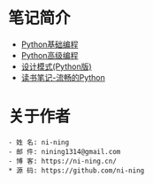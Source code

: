 

# 笔记简介

- [Python基础编程](python/)
- [Python高级编程](https://advance-python.readthedocs.io/zh_CN/latest/)
- [设计模式(Python版)](pattern/)
- [读书笔记-流畅的Python](https://github.com/ni-ning/FluentPython)


# 关于作者
	- 姓 名: ni-ning
    - 邮 件: nining1314@gmail.com
    - 博 客: https://ni-ning.cn/
    * 源 码: https://github.com/ni-ning